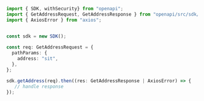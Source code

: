 <!-- Start SDK Example Usage -->
```typescript
import { SDK, withSecurity} from "openapi";
import { GetAddressRequest, GetAddressResponse } from "openapi/src/sdk/models/operations";
import { AxiosError } from "axios";


const sdk = new SDK();
    
const req: GetAddressRequest = {
  pathParams: {
    address: "sit",
  },
};

sdk.getAddress(req).then((res: GetAddressResponse | AxiosError) => {
   // handle response
});
```
<!-- End SDK Example Usage -->
